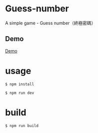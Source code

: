 # Guess-number
A simple game - Guess number（終極密碼）

## Demo
[Demo](https://guess-number-d1f57.firebaseapp.com/)

# usage

```$ npm install```

```$ npm run dev```

# build

```$ npm run build```


